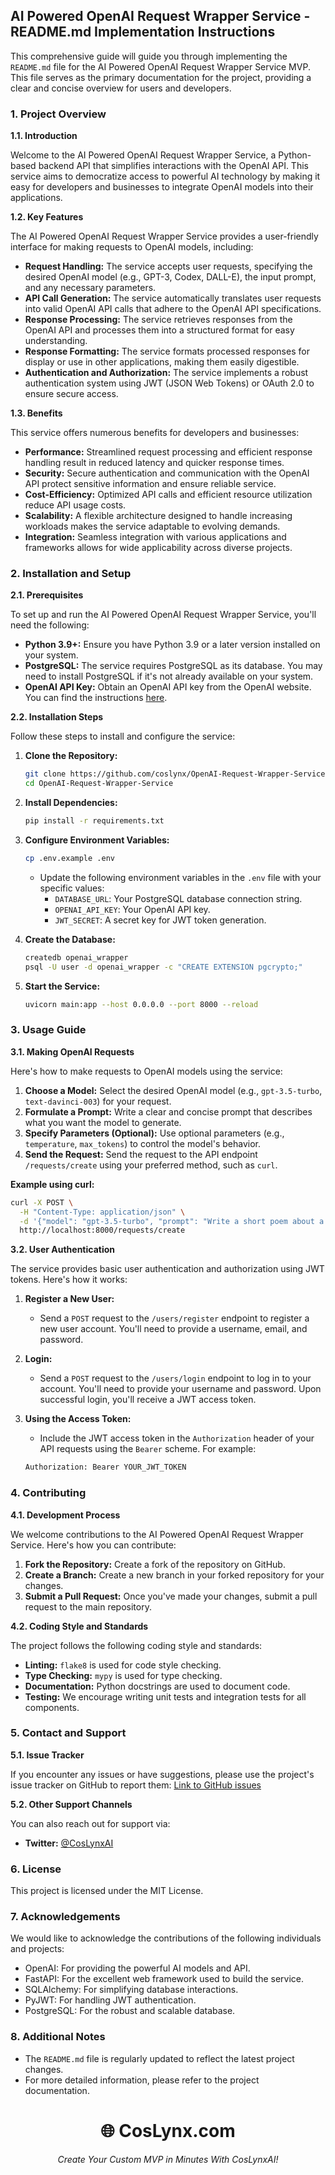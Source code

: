 ## AI Powered OpenAI Request Wrapper Service - README.md Implementation Instructions

This comprehensive guide will guide you through implementing the `README.md` file for the AI Powered OpenAI Request Wrapper Service MVP. This file serves as the primary documentation for the project, providing a clear and concise overview for users and developers.

### 1. Project Overview

**1.1. Introduction**

Welcome to the AI Powered OpenAI Request Wrapper Service, a Python-based backend API that simplifies interactions with the OpenAI API. This service aims to democratize access to powerful AI technology by making it easy for developers and businesses to integrate OpenAI models into their applications.

**1.2. Key Features**

The AI Powered OpenAI Request Wrapper Service provides a user-friendly interface for making requests to OpenAI models, including:

- **Request Handling:** The service accepts user requests, specifying the desired OpenAI model (e.g., GPT-3, Codex, DALL-E), the input prompt, and any necessary parameters.
- **API Call Generation:**  The service automatically translates user requests into valid OpenAI API calls that adhere to the OpenAI API specifications.
- **Response Processing:** The service retrieves responses from the OpenAI API and processes them into a structured format for easy understanding.
- **Response Formatting:** The service formats processed responses for display or use in other applications, making them easily digestible.
- **Authentication and Authorization:** The service implements a robust authentication system using JWT (JSON Web Tokens) or OAuth 2.0 to ensure secure access.

**1.3. Benefits**

This service offers numerous benefits for developers and businesses:

- **Performance:** Streamlined request processing and efficient response handling result in reduced latency and quicker response times.
- **Security:**  Secure authentication and communication with the OpenAI API protect sensitive information and ensure reliable service.
- **Cost-Efficiency:**  Optimized API calls and efficient resource utilization reduce API usage costs.
- **Scalability:**  A flexible architecture designed to handle increasing workloads makes the service adaptable to evolving demands.
- **Integration:** Seamless integration with various applications and frameworks allows for wide applicability across diverse projects.

### 2. Installation and Setup

**2.1. Prerequisites**

To set up and run the AI Powered OpenAI Request Wrapper Service, you'll need the following:

- **Python 3.9+:** Ensure you have Python 3.9 or a later version installed on your system.
- **PostgreSQL:**  The service requires PostgreSQL as its database. You may need to install PostgreSQL if it's not already available on your system.
- **OpenAI API Key:**  Obtain an OpenAI API key from the OpenAI website. You can find the instructions [here](https://beta.openai.com/account/api-keys).

**2.2. Installation Steps**

Follow these steps to install and configure the service:

1. **Clone the Repository:**
    ```bash
    git clone https://github.com/coslynx/OpenAI-Request-Wrapper-Service.git
    cd OpenAI-Request-Wrapper-Service
    ```

2. **Install Dependencies:**
    ```bash
    pip install -r requirements.txt
    ```

3. **Configure Environment Variables:**
    ```bash
    cp .env.example .env
    ```
    - Update the following environment variables in the `.env` file with your specific values:
        - `DATABASE_URL`: Your PostgreSQL database connection string.
        - `OPENAI_API_KEY`:  Your OpenAI API key.
        - `JWT_SECRET`:  A secret key for JWT token generation.

4. **Create the Database:**
    ```bash
    createdb openai_wrapper
    psql -U user -d openai_wrapper -c "CREATE EXTENSION pgcrypto;"
    ```

5. **Start the Service:**
    ```bash
    uvicorn main:app --host 0.0.0.0 --port 8000 --reload
    ```

### 3. Usage Guide

**3.1. Making OpenAI Requests**

Here's how to make requests to OpenAI models using the service:

1. **Choose a Model:** Select the desired OpenAI model (e.g., `gpt-3.5-turbo`, `text-davinci-003`) for your request. 
2. **Formulate a Prompt:**  Write a clear and concise prompt that describes what you want the model to generate.
3. **Specify Parameters (Optional):**  Use optional parameters (e.g., `temperature`, `max_tokens`) to control the model's behavior.
4. **Send the Request:**  Send the request to the API endpoint `/requests/create` using your preferred method, such as `curl`.

**Example using curl:**

```bash
curl -X POST \
  -H "Content-Type: application/json" \
  -d '{"model": "gpt-3.5-turbo", "prompt": "Write a short poem about a cat.", "parameters": {"temperature": 0.7}}' \
  http://localhost:8000/requests/create
```

**3.2. User Authentication**

The service provides basic user authentication and authorization using JWT tokens. Here's how it works:

1. **Register a New User:**
    - Send a `POST` request to the `/users/register` endpoint to register a new user account. You'll need to provide a username, email, and password.

2. **Login:**
    - Send a `POST` request to the `/users/login` endpoint to log in to your account. You'll need to provide your username and password. Upon successful login, you'll receive a JWT access token.

3. **Using the Access Token:**
    - Include the JWT access token in the `Authorization` header of your API requests using the `Bearer` scheme. For example:

    ```bash
    Authorization: Bearer YOUR_JWT_TOKEN 
    ```

### 4. Contributing

**4.1. Development Process**

We welcome contributions to the AI Powered OpenAI Request Wrapper Service. Here's how you can contribute:

1. **Fork the Repository:** Create a fork of the repository on GitHub.
2. **Create a Branch:**  Create a new branch in your forked repository for your changes.
3. **Submit a Pull Request:**  Once you've made your changes, submit a pull request to the main repository.

**4.2.  Coding Style and Standards**

The project follows the following coding style and standards:

- **Linting:**  `flake8` is used for code style checking.
- **Type Checking:**  `mypy` is used for type checking.
- **Documentation:**  Python docstrings are used to document code.
- **Testing:**  We encourage writing unit tests and integration tests for all components.

### 5.  Contact and Support

**5.1. Issue Tracker**

If you encounter any issues or have suggestions, please use the project's issue tracker on GitHub to report them: [Link to GitHub issues](https://github.com/coslynx/OpenAI-Request-Wrapper-Service/issues)

**5.2.  Other Support Channels**

You can also reach out for support via:
- **Twitter:** [@CosLynxAI](https://x.com/CosLynxAI)

### 6.  License

This project is licensed under the MIT License.

### 7.  Acknowledgements

We would like to acknowledge the contributions of the following individuals and projects:

- OpenAI:  For providing the powerful AI models and API.
- FastAPI: For the excellent web framework used to build the service.
- SQLAlchemy: For simplifying database interactions.
- PyJWT:  For handling JWT authentication.
- PostgreSQL:  For the robust and scalable database.

### 8.  Additional Notes

- The `README.md` file is regularly updated to reflect the latest project changes.
- For more detailed information, please refer to the project documentation.

<p align="center">
  <h1 align="center">🌐 CosLynx.com</h1>
</p>
<p align="center">
  <em>Create Your Custom MVP in Minutes With CosLynxAI!</em>
</p>
<div class="badges" align="center">
  <img src="https://img.shields.io/badge/Developers-Drix10,_Kais_Radwan-red" alt="">
  <img src="https://img.shields.io/badge/Website-CosLynx.com-blue" alt="">
  <img src="https://img.shields.io/badge/Backed_by-Google,_Microsoft_&_Amazon_for_Startups-red" alt="">
  <img src="https://img.shields.io/badge/Finalist-Backdrop_Build_v4,_v6-black" alt="">
</div>